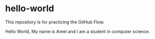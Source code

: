 # hello-world
This repository is for practicing the GitHub Flow.

Hello World,
My name is Amel and I am a student in computer science.
